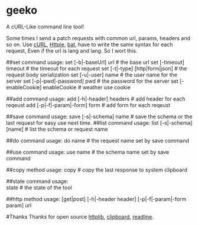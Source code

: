 # geeko
A cURL-Like command line tool!

Some times I send a patch requests with common url, params, headers and so on. Use [cURL](https://github.com/curl/curl), [Httpie](https://github.com/jkbrzt/httpie), [bat](https://github.com/astaxie/bat), have to write the same syntax for each request, Even if the url is lang and lang. So I wort this.

##set command
	usage:
		set [-b|-baseUrl] url	# the base url
		set [-timeout] timeout	# the timeout for each request
		set [-t|-type] [http|form|json] 	# the request body serialization
		set [-u|-user] name 	# the user name for the server
		set [-p|-pwd|-password] pwd # the password for the server
		set [-enableCookie] enableCookie # weather use cookie

##add command
	usage:
		add [-h|-header] headers # add header for each reqeust
		add [-p|-f|-param|-form] form # add form for each reqeust

##save command
	usage:
		save [-s|-schema] name # save the schema or the last request for easy use next time.
##list command
	usage:
		list [-s|-schema] [name] # list the schema or request name

##do command 
	usage:
		do name # the request name set by save command

##use command
	usage:
		use name # the schema name set by save command

##copy method
	usage:
		copy # copy the last response to system clipboard

##state command
	usage:	
		state # the state of the tool


##http method
	usage:
		[get|post] [-h|-header header] [-p|-f|-param|-form param] url

#Thanks
Thanks for open source [httplib](https://github.com/astaxie/beego/httplib), [clipboard](github.com/atotto/clipboard), [readline](github.com/chzyer/readline).

